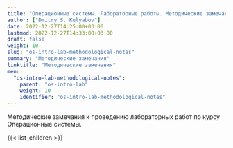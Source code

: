 ```yaml
---
title: "Операционные системы. Лабораторные работы. Методические замечания"
author: ["Dmitry S. Kulyabov"]
date: 2022-12-27T14:25:00+03:00
lastmod: 2022-12-27T14:33:00+03:00
draft: false
weight: 10
slug: "os-intro-lab-methodological-notes"
summary: "Методические замечания"
linktitle: "Методические замечания"
menu:
  "os-intro-lab-methodological-notes":
    parent: "os-intro-lab"
    weight: 10
    identifier: "os-intro-lab-methodological-notes"
---
```


Методические замечания к проведению лабораторных работ по курсу Операционные системы.

<!--more-->

{{< list_children >}}
